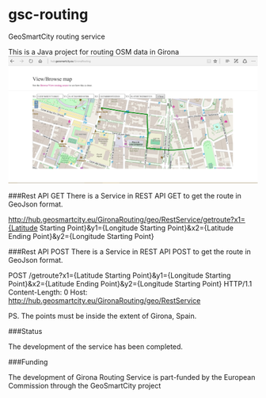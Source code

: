 # gsc-routing
GeoSmartCity  routing service 


This is a Java project for routing OSM data in Girona
![alt tag](https://raw.githubusercontent.com/GeoSmartCity-CIP/gsc-routing/master/images/preview.jpg)


###Rest API GET
There is a Service in REST API GET to get the route in GeoJson format.

http://hub.geosmartcity.eu/GironaRouting/geo/RestService/getroute?x1={Latitude Starting Point}&y1={Longitude Starting Point}&x2={Latitude Ending Point}&y2={Longitude Starting Point}


###Rest API POST
There is a Service in REST API POST to get the route in GeoJson format.

POST /getroute?x1={Latitude Starting Point}&y1={Longitude Starting Point}&x2={Latitude Ending Point}&y2={Longitude Starting Point} HTTP/1.1
Content-Length: 0
Host: http://hub.geosmartcity.eu/GironaRouting/geo/RestService


PS. The points must be inside the extent of Girona, Spain. 

###Status

The development of the service has been completed.

 

###Funding

The development of Girona Routing Service is part-funded by the European Commission through the GeoSmartCity project